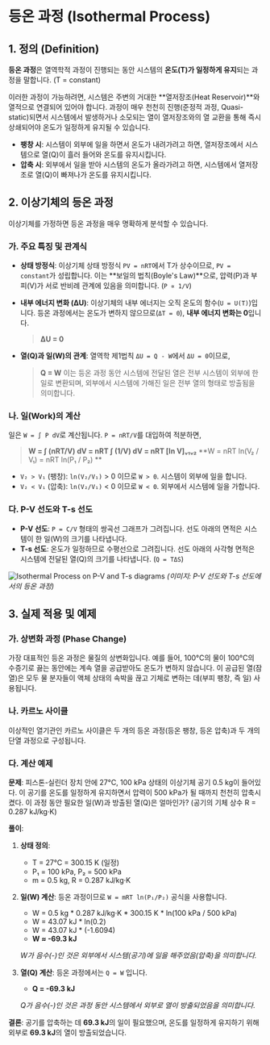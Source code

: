 # 등온 과정 (Isothermal Process)

## 1. 정의 (Definition)
**등온 과정**은 열역학적 과정이 진행되는 동안 시스템의 **온도(T)가 일정하게 유지**되는 과정을 말합니다. (T = constant)

이러한 과정이 가능하려면, 시스템은 주변의 거대한 **열저장조(Heat Reservoir)**와 열적으로 연결되어 있어야 합니다. 과정이 매우 천천히 진행(준정적 과정, Quasi-static)되면서 시스템에서 발생하거나 소모되는 열이 열저장조와의 열 교환을 통해 즉시 상쇄되어야 온도가 일정하게 유지될 수 있습니다.

- **팽창 시**: 시스템이 외부에 일을 하면서 온도가 내려가려고 하면, 열저장조에서 시스템으로 열(Q)이 흘러 들어와 온도를 유지시킵니다.
- **압축 시**: 외부에서 일을 받아 시스템의 온도가 올라가려고 하면, 시스템에서 열저장조로 열(Q)이 빠져나가 온도를 유지시킵니다.

## 2. 이상기체의 등온 과정
이상기체를 가정하면 등온 과정을 매우 명확하게 분석할 수 있습니다.

### 가. 주요 특징 및 관계식
- **상태 방정식**: 이상기체 상태 방정식 `PV = nRT`에서 T가 상수이므로, `PV = constant`가 성립합니다. 이는 **보일의 법칙(Boyle's Law)**으로, 압력(P)과 부피(V)가 서로 반비례 관계에 있음을 의미합니다. (`P ∝ 1/V`)

- **내부 에너지 변화 (ΔU)**: 이상기체의 내부 에너지는 오직 온도의 함수(`U = U(T)`)입니다. 등온 과정에서는 온도가 변하지 않으므로(`ΔT = 0`), **내부 에너지 변화는 0**입니다.
  > **ΔU = 0**

- **열(Q)과 일(W)의 관계**: 열역학 제1법칙 `ΔU = Q - W`에서 `ΔU = 0`이므로,
  > **Q = W**
  이는 등온 과정 동안 시스템에 전달된 열은 전부 시스템이 외부에 한 일로 변환되며, 외부에서 시스템에 가해진 일은 전부 열의 형태로 방출됨을 의미합니다.

### 나. 일(Work)의 계산
일은 `W = ∫ P dV`로 계산됩니다. `P = nRT/V`를 대입하여 적분하면,

> **W = ∫ (nRT/V) dV = nRT ∫ (1/V) dV = nRT [ln V]ᵥ₁ᵥ₂**
> **W = nRT ln(V₂ / V₁) = nRT ln(P₁ / P₂) **

- `V₂ > V₁` (팽창): `ln(V₂/V₁)` > 0 이므로 `W > 0`. 시스템이 외부에 일을 합니다.
- `V₂ < V₁` (압축): `ln(V₂/V₁)` < 0 이므로 `W < 0`. 외부에서 시스템에 일을 가합니다.

### 다. P-V 선도와 T-s 선도
- **P-V 선도**: `P = C/V` 형태의 쌍곡선 그래프가 그려집니다. 선도 아래의 면적은 시스템이 한 일(W)의 크기를 나타냅니다.
- **T-s 선도**: 온도가 일정하므로 수평선으로 그려집니다. 선도 아래의 사각형 면적은 시스템에 전달된 열(Q)의 크기를 나타냅니다. (`Q = TΔS`)

![Isothermal Process on P-V and T-s diagrams](https://i.imgur.com/9yv3wJx.png)
*(이미지: P-V 선도와 T-s 선도에서의 등온 과정)*

## 3. 실제 적용 및 예제
### 가. 상변화 과정 (Phase Change)
가장 대표적인 등온 과정은 물질의 상변화입니다. 예를 들어, 100°C의 물이 100°C의 수증기로 끓는 동안에는 계속 열을 공급받아도 온도가 변하지 않습니다. 이 공급된 열(잠열)은 모두 물 분자들이 액체 상태의 속박을 끊고 기체로 변하는 데(부피 팽창, 즉 일) 사용됩니다.

### 나. 카르노 사이클
이상적인 열기관인 카르노 사이클은 두 개의 등온 과정(등온 팽창, 등온 압축)과 두 개의 단열 과정으로 구성됩니다.

### 다. 계산 예제
**문제**: 피스톤-실린더 장치 안에 27°C, 100 kPa 상태의 이상기체 공기 0.5 kg이 들어있다. 이 공기를 온도를 일정하게 유지하면서 압력이 500 kPa가 될 때까지 천천히 압축시켰다. 이 과정 동안 필요한 일(W)과 방출된 열(Q)은 얼마인가? (공기의 기체 상수 R = 0.287 kJ/kg·K)

**풀이**:
1.  **상태 정의**: 
    - T = 27°C = 300.15 K (일정)
    - P₁ = 100 kPa, P₂ = 500 kPa
    - m = 0.5 kg, R = 0.287 kJ/kg·K

2.  **일(W) 계산**: 등온 과정이므로 `W = mRT ln(P₁/P₂)` 공식을 사용합니다.
    - W = 0.5 kg * 0.287 kJ/kg·K * 300.15 K * ln(100 kPa / 500 kPa)
    - W = 43.07 kJ * ln(0.2)
    - W = 43.07 kJ * (-1.6094)
    - **W ≈ -69.3 kJ**

    *W가 음수(-)인 것은 외부에서 시스템(공기)에 일을 해주었음(압축)을 의미합니다.*

3.  **열(Q) 계산**: 등온 과정에서는 `Q = W` 입니다.
    - **Q = -69.3 kJ**

    *Q가 음수(-)인 것은 과정 동안 시스템에서 외부로 열이 방출되었음을 의미합니다.*

**결론**: 공기를 압축하는 데 **69.3 kJ**의 일이 필요했으며, 온도를 일정하게 유지하기 위해 외부로 **69.3 kJ**의 열이 방출되었습니다.